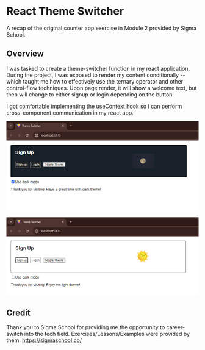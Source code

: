 # React Theme Switcher

A recap of the original counter app exercise in Module 2 provided by Sigma School.

## Overview

I was tasked to create a theme-switcher function in my react application. During the project, I was exposed to render my content conditionally -- which taught me how to effectively use the ternary operator and other control-flow techniques. Upon page render, it will show a welcome text, but then will change to either signup or login depending on the button.

I got comfortable implementing the useContext hook so I can perform cross-component communication in my react app.

![Alt text](assets/theme-switcher-dark-mode.png)

![Alt text](assets/theme-switcher-signup.png)

## Credit

Thank you to Sigma School for providing me the opportunity to career-switch into the tech field. Exercises/Lessons/Examples were provided by them. https://sigmaschool.co/
